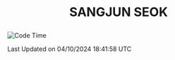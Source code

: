 <h1>
 <p align="center">
   SANGJUN SEOK
 </p>
</h1>

<!--START_SECTION:waka-->
![Code Time](http://img.shields.io/badge/Code%20Time-3%2C815%20hrs%2030%20mins-blue)


 Last Updated on 04/10/2024 18:41:58 UTC
<!--END_SECTION:waka-->
